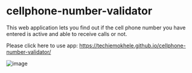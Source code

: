 # cellphone-number-validator
This web application lets you find out if the cell phone number you have entered is active and able to receive calls or not.

Please click here to use app: https://techiemokhele.github.io/cellphone-number-validator/

![image](https://user-images.githubusercontent.com/67394147/131594179-367ba2ad-2fb4-437a-aee7-f174dcbe8ac5.png)
